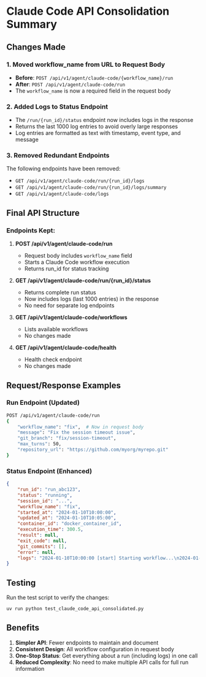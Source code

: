 # Claude Code API Consolidation Summary

## Changes Made

### 1. **Moved workflow_name from URL to Request Body**
- **Before**: `POST /api/v1/agent/claude-code/{workflow_name}/run`
- **After**: `POST /api/v1/agent/claude-code/run`
- The `workflow_name` is now a required field in the request body

### 2. **Added Logs to Status Endpoint**
- The `/run/{run_id}/status` endpoint now includes logs in the response
- Returns the last 1000 log entries to avoid overly large responses
- Log entries are formatted as text with timestamp, event type, and message

### 3. **Removed Redundant Endpoints**
The following endpoints have been removed:
- `GET /api/v1/agent/claude-code/run/{run_id}/logs`
- `GET /api/v1/agent/claude-code/run/{run_id}/logs/summary`
- `GET /api/v1/agent/claude-code/logs`

## Final API Structure

### Endpoints Kept:
1. **POST /api/v1/agent/claude-code/run**
   - Request body includes `workflow_name` field
   - Starts a Claude Code workflow execution
   - Returns run_id for status tracking

2. **GET /api/v1/agent/claude-code/run/{run_id}/status**
   - Returns complete run status
   - Now includes logs (last 1000 entries) in the response
   - No need for separate log endpoints

3. **GET /api/v1/agent/claude-code/workflows**
   - Lists available workflows
   - No changes made

4. **GET /api/v1/agent/claude-code/health**
   - Health check endpoint
   - No changes made

## Request/Response Examples

### Run Endpoint (Updated)
```bash
POST /api/v1/agent/claude-code/run
{
    "workflow_name": "fix",  # Now in request body
    "message": "Fix the session timeout issue",
    "git_branch": "fix/session-timeout",
    "max_turns": 50,
    "repository_url": "https://github.com/myorg/myrepo.git"
}
```

### Status Endpoint (Enhanced)
```json
{
    "run_id": "run_abc123",
    "status": "running",
    "session_id": "...",
    "workflow_name": "fix",
    "started_at": "2024-01-10T10:00:00",
    "updated_at": "2024-01-10T10:05:00",
    "container_id": "docker_container_id",
    "execution_time": 300.5,
    "result": null,
    "exit_code": null,
    "git_commits": [],
    "error": null,
    "logs": "2024-01-10T10:00:00 [start] Starting workflow...\n2024-01-10T10:00:01 [log] Analyzing code..."
}
```

## Testing

Run the test script to verify the changes:
```bash
uv run python test_claude_code_api_consolidated.py
```

## Benefits

1. **Simpler API**: Fewer endpoints to maintain and document
2. **Consistent Design**: All workflow configuration in request body
3. **One-Stop Status**: Get everything about a run (including logs) in one call
4. **Reduced Complexity**: No need to make multiple API calls for full run information